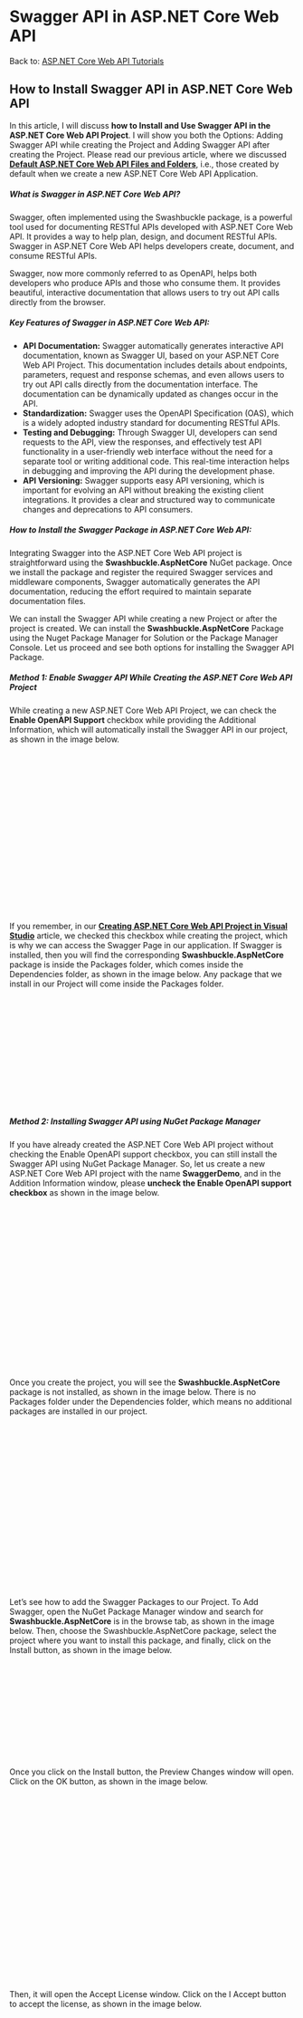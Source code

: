 # Swagger API in ASP.NET Core Web API

Back to: [ASP.NET Core Web API Tutorials](https://dotnettutorials.net/course/asp-net-core-web-api-tutorials/)

## **How to Install Swagger API in ASP.NET Core Web API**

In this article, I will discuss **how to Install and Use Swagger API in the ASP.NET Core Web API Project**. I will show you both the Options: Adding Swagger API while creating the Project and Adding Swagger API after creating the Project. Please read our previous article, where we discussed [**Default ASP.NET Core Web API Files and Folders**](https://dotnettutorials.net/lesson/asp-net-core-web-api-files-and-folders/), i.e., those created by default when we create a new ASP.NET Core Web API Application.

##### **What is Swagger in ASP.NET Core Web API?**

Swagger, often implemented using the Swashbuckle package, is a powerful tool used for documenting RESTful APIs developed with ASP.NET Core Web API. It provides a way to help plan, design, and document RESTful APIs. Swagger in ASP.NET Core Web API helps developers create, document, and consume RESTful APIs.

Swagger, now more commonly referred to as OpenAPI, helps both developers who produce APIs and those who consume them. It provides beautiful, interactive documentation that allows users to try out API calls directly from the browser.

##### **Key Features of Swagger in ASP.NET Core Web API:**

- **API Documentation:** Swagger automatically generates interactive API documentation, known as Swagger UI, based on your ASP.NET Core Web API Project. This documentation includes details about endpoints, parameters, request and response schemas, and even allows users to try out API calls directly from the documentation interface. The documentation can be dynamically updated as changes occur in the API.
- **Standardization:** Swagger uses the OpenAPI Specification (OAS), which is a widely adopted industry standard for documenting RESTful APIs.
- **Testing and Debugging:** Through Swagger UI, developers can send requests to the API, view the responses, and effectively test API functionality in a user-friendly web interface without the need for a separate tool or writing additional code. This real-time interaction helps in debugging and improving the API during the development phase.
- **API Versioning:** Swagger supports easy API versioning, which is important for evolving an API without breaking the existing client integrations. It provides a clear and structured way to communicate changes and deprecations to API consumers.

##### **How to Install the Swagger Package in ASP.NET Core Web API:**

Integrating Swagger into the ASP.NET Core Web API project is straightforward using the **Swashbuckle.AspNetCore** NuGet package. Once we install the package and register the required Swagger services and middleware components, Swagger automatically generates the API documentation, reducing the effort required to maintain separate documentation files.

We can install the Swagger API while creating a new Project or after the project is created. We can install the **Swashbuckle.AspNetCore** Package using the Nuget Package Manager for Solution or the Package Manager Console. Let us proceed and see both options for installing the Swagger API Package.

##### **Method 1: Enable Swagger API While Creating the ASP.NET Core Web API Project**

While creating a new ASP.NET Core Web API Project, we can check the **Enable OpenAPI Support** checkbox while providing the Additional Information, which will automatically install the Swagger API in our project, as shown in the image below.

![Enable Swagger API While Creating the ASP.NET Core Web API Project](data:image/svg+xml,%3Csvg%20xmlns=%22http://www.w3.org/2000/svg%22%20width=%22932%22%20height=%22527%22%3E%3C/svg%3E "Enable Swagger API While Creating the ASP.NET Core Web API Project")

If you remember, in our [**Creating ASP.NET Core Web API Project in Visual Studio**](https://dotnettutorials.net/lesson/asp-net-core-web-api-project-in-visual-studio-2019/) article, we checked this checkbox while creating the project, which is why we can access the Swagger Page in our application. If Swagger is installed, then you will find the corresponding **Swashbuckle.AspNetCore** package is inside the Packages folder, which comes inside the Dependencies folder, as shown in the image below. Any package that we install in our Project will come inside the Packages folder.

![Enable Swagger API While Creating the ASP.NET Core Web API Project](data:image/svg+xml,%3Csvg%20xmlns=%22http://www.w3.org/2000/svg%22%20width=%22383%22%20height=%22193%22%3E%3C/svg%3E "Enable Swagger API While Creating the ASP.NET Core Web API Project")

##### **Method 2: Installing Swagger API using NuGet Package Manager**

If you have already created the ASP.NET Core Web API project without checking the Enable OpenAPI support checkbox, you can still install the Swagger API using NuGet Package Manager. So, let us create a new ASP.NET Core Web API project with the name **SwaggerDemo**, and in the Addition Information window, please **uncheck the Enable OpenAPI support checkbox** as shown in the image below.

![Installing Swagger API using NuGet Package Manager](data:image/svg+xml,%3Csvg%20xmlns=%22http://www.w3.org/2000/svg%22%20width=%22908%22%20height=%22523%22%3E%3C/svg%3E "Installing Swagger API using NuGet Package Manager")

Once you create the project, you will see the **Swashbuckle.AspNetCore** package is not installed, as shown in the image below. There is no Packages folder under the Dependencies folder, which means no additional packages are installed in our project.

![Installing Swagger API using NuGet Package Manager](data:image/svg+xml,%3Csvg%20xmlns=%22http://www.w3.org/2000/svg%22%20width=%22277%22%20height=%22292%22%3E%3C/svg%3E "Installing Swagger API using NuGet Package Manager")

Let’s see how to add the Swagger Packages to our Project. To Add Swagger, open the NuGet Package Manager window and search for **Swashbuckle.AspNetCore** is in the browse tab, as shown in the image below. Then, choose the Swashbuckle.AspNetCore package, select the project where you want to install this package, and finally, click on the Install button, as shown in the image below.

![Installing Swagger API using NuGet Package Manager](data:image/svg+xml,%3Csvg%20xmlns=%22http://www.w3.org/2000/svg%22%20width=%221310%22%20height=%22443%22%3E%3C/svg%3E "Installing Swagger API using NuGet Package Manager")

Once you click on the Install button, the Preview Changes window will open. Click on the OK button, as shown in the image below.

![Installing Swagger API in ASP.NET Core Web API using NuGet Package Manager](data:image/svg+xml,%3Csvg%20xmlns=%22http://www.w3.org/2000/svg%22%20width=%22620%22%20height=%22407%22%3E%3C/svg%3E "Installing Swagger API in ASP.NET Core Web API using NuGet Package Manager")

Then, it will open the Accept License window. Click on the I Accept button to accept the license, as shown in the image below.

![Installing Swagger API in ASP.NET Core Web API using NuGet Package Manager](data:image/svg+xml,%3Csvg%20xmlns=%22http://www.w3.org/2000/svg%22%20width=%22553%22%20height=%22567%22%3E%3C/svg%3E "Installing Swagger API in ASP.NET Core Web API using NuGet Package Manager")

That’s it. It will install the Swagger API Package. If you verify the Dependencies folder, you will see the following. It should add the Packages folder, and within the Packages folder, it should add the Swashbuckle.AspNetCore package.

![Installing Swagger API in ASP.NET Core Web API using NuGet Package Manager](data:image/svg+xml,%3Csvg%20xmlns=%22http://www.w3.org/2000/svg%22%20width=%22402%22%20height=%22202%22%3E%3C/svg%3E "Installing Swagger API in ASP.NET Core Web API using NuGet Package Manager")

**Note:** You can also install the Swagger API using the Package Manage Console window as: **Install-Package Swashbuckle.AspNetCore**

##### **Configure Swagger Services:**

To configure Swagger API, we need to add the **AddEndpointsApiExplorer**() and **AddSwaggerGen()** services to the built-in dependency injection container within the Main method of the Program class, as shown in the code below. Both AddEndpointsApiExplorer and AddSwaggerGen are typically used together when setting up a project that uses Swagger for documenting APIs.

```
builder.Services.AddEndpointsApiExplorer();
builder.Services.AddSwaggerGen();
```

##### **AddEndpointsApiExplorer() Service:**

The AddEndpointsApiExplorer() method configures the API Explorer service, which is responsible for providing metadata about API endpoints in our ASP.NET Core application. This metadata includes details such as:

- Names of Controllers and Actions.
- Supported HTTP methods (GET, POST, PUT, DELETE, etc.).
- Route templates and parameters.
- Data types of input and output parameters.

This service is essential when using libraries like Swashbuckle to generate Swagger documentation. It enables the generation of API metadata, which tools like Swagger use to produce human-readable documentation of our API endpoints.

This method should be called before adding Swagger or any API documentation-related services, as it prepares the API endpoints for further exploration and data extraction by these tools.

##### **AddSwaggerGen() Service:**

AddSwaggerGen is a method from the Swashbuckle.AspNetCore package that adds Swagger generation services to the project. It generates the Swagger/OpenAPI specification document (swagger.json) based on the API metadata provided by the API Explorer. AddSwaggerGen configures and initializes the generation of the OpenAPI specification, which includes information about all the paths, operations, and information flows of your API.

This method also allows for customization of the Swagger documentation, such as setting the title and version and even adding custom descriptions and schemas. This specification is then used to power the interactive Swagger UI, which provides a rich and interactive documentation interface.

##### **Enable Swagger Middleware Components:**

Once we configure the Swagger API services to the built-in dependency injection container, we need to register the Swagger Middleware components in the Application Request Processing Pipeline. To enable Swagger, we need to register the following Middleware Components in the Program class.

```
if (app.Environment.IsDevelopment())
{
    app.UseSwagger();
    app.UseSwaggerUI();
}
```

##### **UseSwagger Middleware:**

The UseSwagger middleware serves the generated Swagger specification as a JSON endpoint. This JSON file is the output of the AddSwaggerGen service, which creates a Swagger document based on your API’s structure and annotations. By default, the UseSwagger middleware makes this document available at a specified URL path, usually /swagger/v1/swagger.json.

###### **UseSwaggerUI Middleware:**

The UseSwaggerUI middleware provides a web-based user interface that reads the Swagger JSON document by UseSwagger and presents a rich, interactive, and user-friendly page. This page allows developers to see the endpoints, parameters, and other important details of the API. They can also try out API calls directly from their browser, which is highly beneficial for testing and demonstrations.

With the above changes, the **Program.cs** class file code should look as follows. The following code is self-explained, so please read the comment lines for a better understanding.

```
namespace SwaggerDemo
{
    public class Program
    {
        // Main method: the entry point of the application.
        public static void Main(string[] args)
        {
            // Create a new builder for the web application using the command-line arguments provided.
            var builder = WebApplication.CreateBuilder(args);

            // Add services to the dependency injection container.
            // Here, MVC controllers are being added, which handle web API requests.
            builder.Services.AddControllers();

            // Registering Swagger services to help generate API documentation and provide an API explorer.
            
            // Register the necessary services to enable API exploration capabilities
            // which Swashbuckle utilizes to generate Swagger documentation
            builder.Services.AddEndpointsApiExplorer();

            // Add Swagger generator services to the services container.
            // This will be used to produce the Swagger document (OpenAPI spec) and the Swagger UI
            builder.Services.AddSwaggerGen();

            // Build the web application using the configurations defined above.
            var app = builder.Build();

            // Configure the HTTP request pipeline, which handles incoming HTTP requests.
            // Register Swagger middleware components if in development environment
            if (app.Environment.IsDevelopment())
            {
                // UseSwagger middleware to serve the generated Swagger as a JSON endpoint.
                app.UseSwagger();

                // UseSwaggerUI middleware to serve the Swagger UI.
                // Swagger UI fetches the Swagger JSON to generate a visual documentation of the API.
                app.UseSwaggerUI();
            }

            // Middleware to redirect HTTP requests to HTTPS.
            app.UseHttpsRedirection();

            // Middleware to enforce authorization policies on requests.
            app.UseAuthorization();

            // Map controller routes. This makes the application aware of the routes defined in the controllers.
            app.MapControllers();

            // Run the application and start listening for incoming HTTP requests.
            app.Run();
        }
    }
}
```

##### **How Swagger Works in ASP.NET Core Web API:**

Let us understand how Swagger works in ASP.NET Core Web API:

- **AddEndpointsApiExplorer():** It generates the Metadata about the API’s endpoints. This includes details like available HTTP methods (GET, POST, etc.), parameters, and route templates. It is used by the AddSwaggerGen() service to understand the API structure and create an accurate OpenAPI specification document.
- **AddSwaggerGen():** It generates an OpenAPI specification document. This comprehensive JSON file describes all endpoint URLs, expected parameters, response models, and authentication methods. The UseSwagger() Middleware Component uses it to serve this document at a specific URL.
- **UseSwagger():** It serves the OpenAPI specification document over the network. Tools like Swagger UI use it to fetch this document and visualize or interact with the API. It makes the specification available at a URL like /swagger/v1/swagger.json.
- **UseSwaggerUI():** It generates a web-based user interface that reads the OpenAPI specification and provides an interactive way to explore the API. This includes executing API calls from the browser. It is used by API developers, testers, and other stakeholders to interact with the API without writing any additional code. You can access this page by using the URL /swagger/index.html

##### **Run the API:**

Now, we need to Build and Run the project. Then, access the Swagger UI by navigating to the URL: **http://localhost:<port>/swagger,** as shown in the below image.

![Run the API](data:image/svg+xml,%3Csvg%20xmlns=%22http://www.w3.org/2000/svg%22%20width=%22892%22%20height=%22581%22%3E%3C/svg%3E "Run the API")

##### **Explore the API:**

- Swagger UI will display a user-friendly interface with a list of available API endpoints.
- Click on an endpoint to expand it and view details like request parameters, response schemas, and example requests/responses.
- You can use the provided interface to send requests and receive responses directly from Swagger UI.

The swagger will display the details of all the web APIs available for your project. The image below shows one API, **/WeatherForecast**, with the type **GET**. Now click on the **/WeatherForecast API** to see the details shown in the image below.

![Explore the API](data:image/svg+xml,%3Csvg%20xmlns=%22http://www.w3.org/2000/svg%22%20width=%22867%22%20height=%22381%22%3E%3C/svg%3E "Explore the API")

Once you click on the **/WeatherForecast** API, the API details will appear, as shown in the image below.

![How to Install Swagger API in ASP.NET Core Web API](data:image/svg+xml,%3Csvg%20xmlns=%22http://www.w3.org/2000/svg%22%20width=%22762%22%20height=%22647%22%3E%3C/svg%3E "How to Install Swagger API in ASP.NET Core Web API")

##### **Testing the API:**

Now, let us see how to test the /WeatherForecast API using Swagger. To do so, click the **try it out** button, as shown in the image below.

![Testing the API](data:image/svg+xml,%3Csvg%20xmlns=%22http://www.w3.org/2000/svg%22%20width=%22757%22%20height=%22206%22%3E%3C/svg%3E "Testing the API")

Once you click on the Try it Out button, it will open below the screen. Here, you need to click on the Execute button, as shown in the image below.

![Testing the API](data:image/svg+xml,%3Csvg%20xmlns=%22http://www.w3.org/2000/svg%22%20width=%22762%22%20height=%22238%22%3E%3C/svg%3E "Testing the API")

Once you click on the Execute button, it will send a request to the server, and then whatever response it receives from the server will display, as shown in the image below. Here, you can find the request URL, the response body, the response status code, and the response headers.

![Swagger API in ASP.NET Core Web API](data:image/svg+xml,%3Csvg%20xmlns=%22http://www.w3.org/2000/svg%22%20width=%22751%22%20height=%22527%22%3E%3C/svg%3E "Swagger API in ASP.NET Core Web API")

##### **Customizing Swagger in ASP.NET Core Web API**

Customizing Swagger in an ASP.NET Core Web API project can be essential in various scenarios to enhance documentation, usability, and security and meet the specific requirements of your API consumers. This can also include custom information, such as API descriptions and contact information, licenses, versions, etc.

You can customize the Swagger metadata by configuring the SwaggerGen options in Program.cs. So, modify the AddSwaggerGen service as follows. As you can see here, we have provided more information about our APIs, such as the Title, Version, Description, Terms of Service, Contact, and License.

```
builder.Services.AddSwaggerGen(c =>
{
    c.SwaggerDoc("V10", new OpenApiInfo
    {
        Title = "My Custom API",
        Version = "V10",
        Description = "A Brief Description of My APIs",
        TermsOfService = new Uri("https://dotnettutorials.net/privacy-policy/"),
        Contact = new OpenApiContact
        {
            Name = "Support",
            Email = "support@dotnettutorials.net",
            Url = new Uri("https://dotnettutorials.net/contact/")
        },
        License = new OpenApiLicense
        {
            Name = "Use Under XYZ",
            Url = new Uri("https://dotnettutorials.net/about-us/")
        }
    });
});
```

By default, Swagger API looks for version V1, but we have changed the version to version V10 here. So, we also need to configure the same into the Swagger Middleware component. So, next, modify the UseSwaggerUI as follows:

```
app.UseSwaggerUI(c =>
{
    c.SwaggerEndpoint("/swagger/V10/swagger.json", "My API V10");
});
```

With the above changes in place, run the application and navigate to the Swagger Page, and you should see the following:

![Swagger API in ASP.NET Core Web API](data:image/svg+xml,%3Csvg%20xmlns=%22http://www.w3.org/2000/svg%22%20width=%22890%22%20height=%22605%22%3E%3C/svg%3E "Swagger API in ASP.NET Core Web API")

That’s a brief overview of exploring an ASP.NET Core Web API project and integrating Swagger API documentation. In the next article, I will discuss [**Controllers in ASP.NET Core Web API**](https://dotnettutorials.net/lesson/controllers-in-asp-net-core-web-api/) Application. In this article, I try to explain the **Swagger API in ASP.NET Core Web API**. I hope you enjoy this Swagger API in the ASP.NET Core Web API article.

[![dotnettutorials 1280x720](data:image/svg+xml,%3Csvg%20xmlns=%22http://www.w3.org/2000/svg%22%20width=%221280%22%20height=%22720%22%3E%3C/svg%3E)](https://dotnettutorials.net/pranaya-rout/)

[Dot Net Tutorials](https://dotnettutorials.net/pranaya-rout/)

**About the Author: Pranaya Rout**

Pranaya Rout has published more than 3,000 articles in his 11-year career. Pranaya Rout has very good experience with Microsoft Technologies, Including C#, VB, ASP.NET MVC, ASP.NET Web API, EF, EF Core, ADO.NET, LINQ, SQL Server, MYSQL, Oracle, ASP.NET Core, Cloud Computing, Microservices, Design Patterns and still learning new technologies.

https://www.facebook.com/tutorialsdotnet/http://www.linkedin.com/in/pranaya-routhttps://twitter.com/RoutPranayahttps://www.youtube.com/@DotNetTutorialshttps://wa.me/917021801173https://t.me/dotnettutorials

[Previous Lesson
Default ASP.NET Core Web API Files and Folders
Lesson 7 within section ASP.NET Core Web API - Basics.](https://dotnettutorials.net/lesson/asp-net-core-web-api-files-and-folders/)

[Next Lesson
Controllers in ASP.NET Core Web API
Lesson 9 within section ASP.NET Core Web API - Basics.](https://dotnettutorials.net/lesson/controllers-in-asp-net-core-web-api/)

### Leave a Reply [Cancel reply](/lesson/swagger-api-in-asp-net-core-web-api/#respond)

Your email address will not be published. Required fields are marked \*

Comment \* 

Name\*

Email\*

Website

---